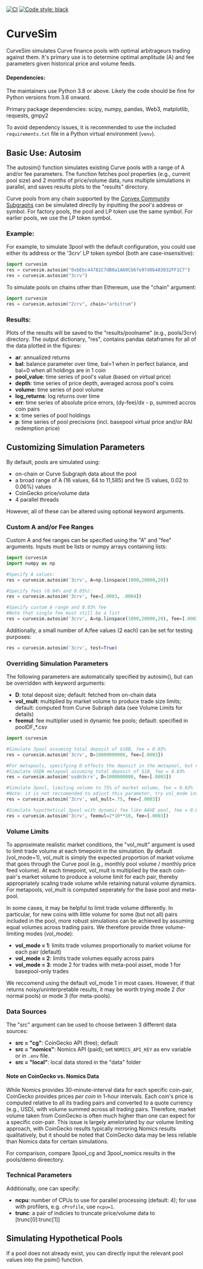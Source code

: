 [![CI](https://github.com/curveresearch/curvesim/actions/workflows/CI.yml/badge.svg)](https://github.com/curveresearch/curvesim/actions/workflows/CI.yml)
[![Code style: black](https://img.shields.io/badge/code%20style-black-000000.svg)](https://github.com/psf/black)


# CurveSim
CurveSim simulates Curve finance pools with optimal arbitrageurs trading against them. It's primary use is to determine optimal amplitude (A) and fee parameters given historical price and volume feeds.

#### Dependencies:
The maintainers use Python 3.8 or above.  Likely the code should be fine for Python versions from 3.6 onward.

Primary package dependencies: scipy, numpy, pandas, Web3, matplotlib, requests, gmpy2

To avoid dependency issues, it is recommended to use the included `requirements.txt` file in a Python virtual environment (`venv`).


## Basic Use: Autosim
The autosim() function simulates existing Curve pools with a range of A and/or fee parameters. The function fetches pool properties (e.g., current pool size) and 2 months of price/volume data, runs multiple simulations in parallel, and saves results plots to the "results" directory. 

Curve pools from any chain supported by the [Convex Community Subgraphs](https://thegraph.com/hosted-service/subgraph/convex-community/volume-mainnet) can be simulated directly by inputting the pool's address or symbol. For factory pools, the pool and LP token use the same symbol. For earlier pools, we use the LP token symbol.

### Example:
For example, to simulate 3pool with the default configuration, you could use either its address or the '3crv' LP token symbol (both are case-insensitive):

```python
import curvesim
res = curvesim.autosim("0xbEbc44782C7dB0a1A60Cb6fe97d0b483032FF1C7")
res = curvesim.autosim("3crv")
```

To simulate pools on chains other than Ethereum, use the "chain" argument:
```python
import curvesim
res = curvesim.autosim("2crv", chain="arbitrum")
```


### Results:
Plots of the results will be saved to the "results/poolname" (e.g., pools/3crv) directory. The output dictionary, "res", contains pandas dataframes for all of the data plotted in the figures:

* **ar**: annualized returns
* **bal**: balance parameter over time, bal=1 when in perfect balance, and bal=0 when all holdings are in 1 coin
* **pool_value**: time series of pool's value (based on virtual price)
* **depth**: time series of price depth, averaged across pool's coins
* **volume**: time series of pool volume
* **log_returns**: log returns over time
* **err**: time series of absolute price errors, (dy-fee)/dx - p, summed accros coin pairs
* **x**: time series of pool holdings
* **p**: time series of pool precisions (incl. basepool virtual price and/or RAI redemption price)

## Customizing Simulation Parameters
By default, pools are simulated using:
* on-chain or Curve Subgraph data about the pool
* a broad range of A (16 values, 64 to 11,585) and fee (5 values, 0.02 to 0.06%) values
* CoinGecko price/volume data
* 4 parallel threads

However, all of these can be altered using optional keyword arguments.

### Custom A and/or Fee Ranges
Custom A and fee ranges can be specified using the "A" and "fee" arguments. Inputs must be lists or numpy arrays containing lists:

```python
import curvesim
import numpy as np

#Specify A values:
res = curvesim.autosim('3crv', A=np.linspace(1000,20000,20))

#Specify fees (0.04% and 0.05%):
res = curvesim.autosim('3crv', fee=[.0003, .0004])

#Specify custom A range and 0.03% fee
#Note that single fee must still be a list
res = curvesim.autosim('3crv', A=np.linspace(1000,20000,20), fee=[.0003])
```
Additionally, a small number of A/fee values (2 each) can be set for testing purposes: 
```python
res = curvesim.autosim('3crv', test=True)
```


### Overriding Simulation Parameters
The following parameters are automatically specified by autosim(), but can be overridden with keyword arguments:
* **D**: total deposit size; default: fetched from on-chain data
* **vol_mult**: multiplied by market volume to produce trade size limits; default: computed from Curve Subraph data (see Volume Limits for details)
* **feemul**: fee multiplier used in dynamic fee pools; default: specified in poolDF_\*.csv

```python
import curvesim

#Simulate 3pool assuming total deposit of $10B, fee = 0.03%
res = curvesim.autosim('3crv', D=10000000000, fee=[.0003])

#For metapools, specifying D effects the deposit in the metapool, but not the basepool
#Simulate USDN metapool assuming total deposit of $1B, fee = 0.03%
res = curvesim.autosim('usdn3crv', D=1000000000, fee=[.0003])

#Simulate 3pool, limiting volume to 75% of market volume, fee = 0.03% 
#Note: it is not reccomended to adjust this parameter, try vol_mode instead (see below)
res = curvesim.autosim('3crv', vol_mult=.75, fee=[.0003])

#Simulate hypothetical 3pool with dynamic fee like AAVE pool, fee = 0.03% 
res = curvesim.autosim('3crv', feemul=2*10**10, fee=[.0003])
```

### Volume Limits
To approximate realistic market conditions, the "vol_mult" argument is used to limit trade volume at each timepoint in the simulation. By default (vol_mode=1), vol_mult is simply the expected proportion of market volume that goes through the Curve pool (e.g., monthly pool volume / monthly price feed volume). At each timepoint, vol_mult is multiplied by the each coin-pair's market volume to produce a volume limit for each pair, thereby appropriately scaling trade volume while retaining natural volume dynamics. For metapools, vol_mult is computed seperately for the base pool and meta-pool.

In some cases, it may be helpful to limit trade volume differently. In particular, for new coins with little volume for some (but not all) pairs included in the pool, more robust simulations can be achieved by assuming equal volumes across trading pairs. We therefore provide three volume-limiting modes (vol_mode):

* **vol_mode = 1**: limits trade volumes proportionally to market volume for each pair (default)
* **vol_mode = 2**: limits trade volumes equally across pairs
* **vol_mode = 3**: mode 2 for trades with meta-pool asset, mode 1 for basepool-only trades

We reccomend using the default vol_mode 1 in most cases. However, if that returns noisy/uninterpretable results, it may be worth trying mode 2 (for normal pools) or mode 3 (for meta-pools).

### Data Sources
The "src" argument can be used to choose between 3 different data sources:
* **src = "cg"**: CoinGecko API (free); default
* **src = "nomics"**: Nomics API (paid); set `NOMICS_API_KEY` as env variable or in `.env` file.
* **src = "local"**: local data stored in the "data" folder

#### Note on CoinGecko vs. Nomics Data
While Nomics provides 30-minute-interval data for each specific coin-pair, CoinGecko provides prices *per coin* in 1-hour intervals. Each coin's price is computed relative to all its trading pairs and converted to a quote currency (e.g., USD), with volume summed across all trading pairs. Therefore, market volume taken from CoinGecko is often much higher than one can expect for a specific coin-pair. This issue is largely ameloriated by our volume limiting approach, with CoinGecko results typically mirroring Nomics results qualitatively, but it should be noted that CoinGecko data may be less reliable than Nomics data for certain simulations.

For comparison, compare 3pool_cg and 3pool_nomics results in the pools/demo direectory.

### Technical Parameters
Additionally, one can specify:
* **ncpu**: number of CPUs to use for parallel processing (default: 4); for use with profilers, e.g. `cProfile`, use `ncpu=1`.
* **trunc**: a pair of indicies to truncate price/volume data to [trunc[0]:trunc[1]]

## Simulating Hypothetical Pools
If a pool does not already exist, you can directly input the relevant pool values into the psim() function.

